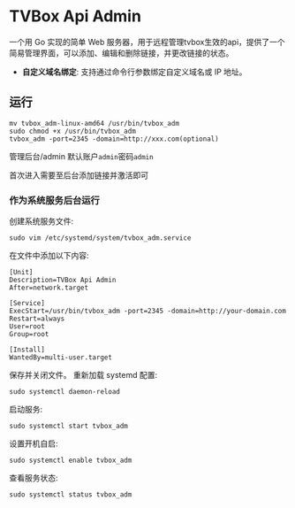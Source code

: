 # TVBox Api Admin

一个用 Go 实现的简单 Web 服务器，用于远程管理tvbox生效的api，提供了一个简易管理界面，可以添加、编辑和删除链接，并更改链接的状态。


- **自定义域名绑定**: 支持通过命令行参数绑定自定义域名或 IP 地址。

## 运行

```
mv tvbox_adm-linux-amd64 /usr/bin/tvbox_adm
sudo chmod +x /usr/bin/tvbox_adm
tvbox_adm -port=2345 -domain=http://xxx.com(optional)
```
管理后台/admin
默认账户`admin`密码`admin`

首次进入需要至后台添加链接并激活即可

### 作为系统服务后台运行

创建系统服务文件:
```
sudo vim /etc/systemd/system/tvbox_adm.service
```
在文件中添加以下内容:
```
[Unit]
Description=TVBox Api Admin
After=network.target

[Service]
ExecStart=/usr/bin/tvbox_adm -port=2345 -domain=http://your-domain.com
Restart=always
User=root
Group=root

[Install]
WantedBy=multi-user.target
```

保存并关闭文件。
重新加载 systemd 配置:
```
sudo systemctl daemon-reload
```
启动服务:
```
sudo systemctl start tvbox_adm
```
设置开机自启:
```
sudo systemctl enable tvbox_adm
```
查看服务状态:
```
sudo systemctl status tvbox_adm
```